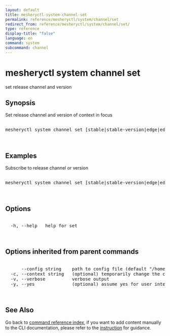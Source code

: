 ```yaml
---
layout: default
title: mesheryctl-system-channel-set
permalink: reference/mesheryctl/system/channel/set
redirect_from: reference/mesheryctl/system/channel/set/
type: reference
display-title: "false"
language: en
command: system
subcommand: channel
---
```


# mesheryctl system channel set

set release channel and version

## Synopsis

Set release channel and version of context in focus

<pre class='codeblock-pre'>
<div class='codeblock'>
mesheryctl system channel set [stable|stable-version|edge|edge-version] [flags]

</div>
</pre> 

## Examples

Subscribe to release channel or version
<pre class='codeblock-pre'>
<div class='codeblock'>
mesheryctl system channel set [stable|stable-version|edge|edge-version]

</div>
</pre> 

## Options

<pre class='codeblock-pre'>
<div class='codeblock'>
  -h, --help   help for set

</div>
</pre>

## Options inherited from parent commands

<pre class='codeblock-pre'>
<div class='codeblock'>
      --config string    path to config file (default "/home/runner/.meshery/config.yaml")
  -c, --context string   (optional) temporarily change the current context.
  -v, --verbose          verbose output
  -y, --yes              (optional) assume yes for user interactive prompts.

</div>
</pre>

## See Also

Go back to [command reference index](/reference/mesheryctl/), if you want to add content manually to the CLI documentation, please refer to the [instruction](/project/contributing/contributing-cli#preserving-manually-added-documentation) for guidance.
